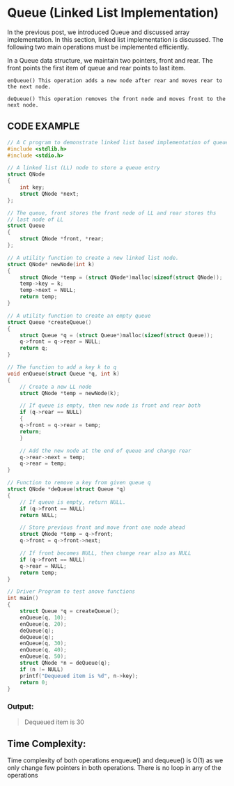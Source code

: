 # Queue (Linked List Implementation)
In the previous post, we introduced Queue and discussed array implementation. 
In this section, linked list implementation is discussed. 
The following two main operations must be implemented efficiently.

In a Queue data structure, we maintain two pointers, front and rear. 
The front points the first item of queue and rear points to last item.
```
enQueue() This operation adds a new node after rear and moves rear to the next node.

deQueue() This operation removes the front node and moves front to the next node.
```
## CODE EXAMPLE
```C
// A C program to demonstrate linked list based implementation of queue 
#include <stdlib.h> 
#include <stdio.h> 

// A linked list (LL) node to store a queue entry 
struct QNode 
{ 
	int key; 
	struct QNode *next; 
}; 

// The queue, front stores the front node of LL and rear stores ths 
// last node of LL 
struct Queue 
{ 
	struct QNode *front, *rear; 
}; 

// A utility function to create a new linked list node. 
struct QNode* newNode(int k) 
{ 
	struct QNode *temp = (struct QNode*)malloc(sizeof(struct QNode)); 
	temp->key = k; 
	temp->next = NULL; 
	return temp; 
} 

// A utility function to create an empty queue 
struct Queue *createQueue() 
{ 
	struct Queue *q = (struct Queue*)malloc(sizeof(struct Queue)); 
	q->front = q->rear = NULL; 
	return q; 
} 

// The function to add a key k to q 
void enQueue(struct Queue *q, int k) 
{ 
	// Create a new LL node 
	struct QNode *temp = newNode(k); 

	// If queue is empty, then new node is front and rear both 
	if (q->rear == NULL) 
	{ 
	q->front = q->rear = temp; 
	return; 
	} 

	// Add the new node at the end of queue and change rear 
	q->rear->next = temp; 
	q->rear = temp; 
} 

// Function to remove a key from given queue q 
struct QNode *deQueue(struct Queue *q) 
{ 
	// If queue is empty, return NULL. 
	if (q->front == NULL) 
	return NULL; 

	// Store previous front and move front one node ahead 
	struct QNode *temp = q->front; 
	q->front = q->front->next; 

	// If front becomes NULL, then change rear also as NULL 
	if (q->front == NULL) 
	q->rear = NULL; 
	return temp; 
} 

// Driver Program to test anove functions 
int main() 
{ 
	struct Queue *q = createQueue(); 
	enQueue(q, 10); 
	enQueue(q, 20); 
	deQueue(q); 
	deQueue(q); 
	enQueue(q, 30); 
	enQueue(q, 40); 
	enQueue(q, 50); 
	struct QNode *n = deQueue(q); 
	if (n != NULL) 
	printf("Dequeued item is %d", n->key); 
	return 0; 
} 
```
### Output:
> Dequeued item is 30

## Time Complexity: 
Time complexity of both operations enqueue() and dequeue() is O(1) as we only change few pointers in both operations. There is no loop in any of the operations


